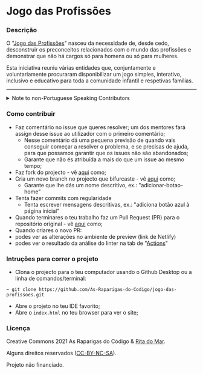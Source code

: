 # Jogo das Profissões

### Descrição

O "[Jogo das Profissões](https://jogodasprofissoes.pt/)" nasceu da necessidade de, desde cedo, desconstruir os preconceitos relacionados com o mundo das profissões e demonstrar que não há cargos só para homens ou só para mulheres. 

Esta iniciativa reuniu várias entidades que, conjuntamente e voluntariamente procuraram disponibilizar um jogo simples, interativo, inclusivo e educativo para toda a comunidade infantil e respetivas famílias.

-----

<details>
  <summary>Note to non-Portuguese Speaking Contributors</summary>
This project was made open source in order to encourage contributions from Portuguese students enrolled in the "[As Raparigas do Código](https://raparigasdocodigo.pt/)" project.
And as such, will be mostly written in Portuguese.
However, if you'd like to contribute, we will accept PRs not written in portugues, with an English code source.
Thank you!
</details>

### Como contribuir

- Faz comentário no issue que queres resolver; um dos mentores fará assign desse issue ao utilizador com o primeiro comentário;
  - Nesse comentário dá uma pequena previsão de quando vais conseguir começar a resolver o problema, e se precisas de ajuda, para que possamos garantir que os issues não são abandonados;
  - Garante que não és atribuída a mais do que um issue ao mesmo tempo;
- Faz fork do projecto - vê [aqui](https://docs.github.com/pt/github/getting-started-with-github/quickstart/fork-a-repo) como;
- Cria um novo branch no projecto que bifurcaste - vê [aqui](https://docs.github.com/pt/github/collaborating-with-pull-requests/proposing-changes-to-your-work-with-pull-requests/creating-and-deleting-branches-within-your-repository) como;
  - Garante que lhe dás um nome descritivo, ex.: "adicionar-botao-home"
- Tenta fazer commits com regularidade
  - Tenta escrever mensagens descritivas, ex.: "adiciona botão azul à página inicial"
- Quando terminares o teu trabalho faz um Pull Request (PR) para o repositório original - vê [aqui](https://docs.github.com/pt/github/getting-started-with-github/quickstart/fork-a-repo) como;
- Quando criares o novo PR:
 - podes ver as alterações no ambiente de preview (link de Netlify)
 - podes ver o resultado da análise do linter na tab de "[Actions](https://github.com/As-Raparigas-do-Codigo/jogo-das-profissoes/actions)"

### Intruções para correr o projeto

- Clona o projecto para o teu computador usando o Github Desktop ou a linha de comandos/terminal:

```
~ git clone https://github.com/As-Raparigas-do-Codigo/jogo-das-profissoes.git
```

- Abre o projeto no teu IDE favorito;
- Abre o `index.html` no teu browser para ver o site;


### Licença

Creative Commons 2021 As Raparigas do Código & [Rita do Mar](https://www.instagram.com/ritadomar/).

Alguns direitos reservados ([CC-BY-NC-SA](https://creativecommons.org/licenses/by-nc-sa/3.0/pt/)). 

Projeto não financiado.
